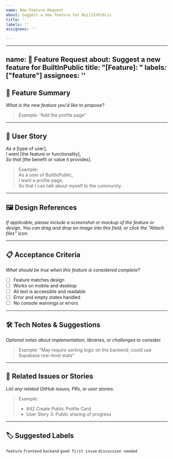 ```yaml
---
name: New Feature Request
about: Suggest a new feature for BuiltInPublic
title: ''
labels: ''
assignees: ''

---
```


---
name: 🚀 Feature Request
about: Suggest a new feature for BuiltInPublic
title: "[Feature]: "
labels: ["feature"]
assignees: ''
---

## 🚀 Feature Summary

_What is the new feature you’d like to propose?_

> Example: “Add the profile page”

---

## 🎯 User Story

_As a_ [type of user],  
_I want_ [the feature or functionality],  
_So that_ [the benefit or value it provides].

> Example:  
> As a user of BuiltInPublic,  
> I want a profile page,  
> So that I can talk about myself to the community.

---

## 🖼️ Design References


_If applicable, please include a screenshot or mockup of the feature or design. You can drag and drop an image into this field, or click the "Attach files" icon._

---

## 📋 Acceptance Criteria

_What should be true when this feature is considered complete?_

- [ ] Feature matches design
- [ ] Works on mobile and desktop
- [ ] All text is accessible and readable
- [ ] Error and empty states handled
- [ ] No console warnings or errors

---

## 🛠️ Tech Notes & Suggestions

_Optional notes about implementation, libraries, or challenges to consider._

> Example: “May require sorting logic on the backend; could use Supabase row-level stats”

---

## 🔗 Related Issues or Stories

_List any related GitHub issues, PRs, or user stories._

> Example:  
> - #42 Create Public Profile Card  
> - User Story 3: Public sharing of progress

---

## 🏷️ Suggested Labels

`feature` `frontend` `backend` `good first issue` `discussion needed`
